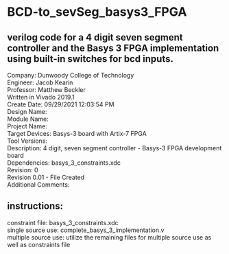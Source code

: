 # BCD-to_sevSeg_basys3_FPGA
## verilog code for a 4 digit seven segment controller and the Basys 3 FPGA implementation using built-in switches for bcd inputs.

Company: Dunwoody College of Technology
<br/>
Engineer: Jacob Kearin
<br/>
Professor: Matthew Beckler
<br/>
Written in Vivado 2019.1
<br/>
Create Date: 09/29/2021 12:03:54 PM
<br/>
Design Name: 
<br/>
Module Name:
<br/>
Project Name: 
<br/>
Target Devices: Basys-3 board with Artix-7 FPGA
<br/>
Tool Versions: 
<br/>
Description: 4 digit, seven segment controller - Basys-3 FPGA development board
<br/>
Dependencies:  basys_3_constraints.xdc
<br/>
Revision: 0
<br/>
Revision 0.01 - File Created
<br/>
Additional Comments:

## instructions:
constraint file: basys_3_constraints.xdc
<br/>
single source use: complete_basys_3_implementation.v
<br/>
multiple source use: utilize the remaining files for multiple source use as well as constraints file
